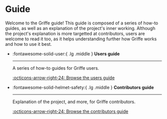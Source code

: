 # Guide

Welcome to the Griffe guide! This guide is composed of a series of how-to guides, as well as an explanation of the project's inner working. Although the project's explanation is more targetted at contributors, users are welcome to read it too, as it helps understanding further how Griffe works and how to use it best.


<div class="grid cards" markdown>

-   :fontawesome-solid-user:{ .lg .middle } **Users guide**

    ---

    A series of how-to guides for Griffe users.

    [:octicons-arrow-right-24: Browse the users guide](guide/users.md)

-   :fontawesome-solid-helmet-safety:{ .lg .middle } **Contributors guide**

    ---

    Explanation of the project, and more, for Griffe contributors.

    [:octicons-arrow-right-24: Browse the contributors guide](guide/contributors.md)

</div>

